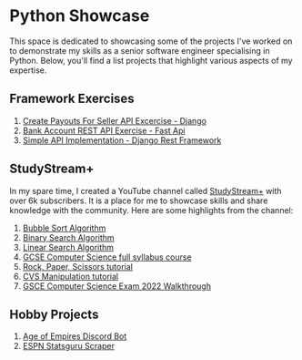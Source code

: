 # Python Showcase

This space is dedicated to showcasing some of the projects I've worked on to demonstrate my skills as a senior software
engineer specialising in Python. Below, you'll find a list projects that highlight various aspects of my expertise.

## Framework Exercises

1. [Create Payouts For Seller API Excercise - Django](https://github.com/revalgovender/django-api-exercise)
2. [Bank Account REST API Exercise - Fast Api](https://github.com/revalgovender/bank-fast-api)
3. [Simple API Implementation - Django Rest Framework](https://github.com/revalgovender/django-drinks-crud-api)


## StudyStream+

In my spare time, I created a YouTube channel called [StudyStream+](https://www.youtube.com/@StudyStreamPlus) with over
6k subscribers. It is a place for me to showcase skills and share knowledge with the community. Here are some highlights
from the channel:

1. [Bubble Sort Algorithm](https://github.com/study-stream-plus/bubble-sort)
2. [Binary Search Algorithm](https://github.com/study-stream-plus/binary-search)
3. [Linear Search Algorithm](https://github.com/study-stream-plus/linear-search)
4. [GCSE Computer Science full syllabus course](https://www.youtube.com/watch?v=lv8Tl5lBJC0&list=PLrIm-p2rpV0Hczso9dnu_sAJucaaAD_Hc)
5. [Rock, Paper, Scissors tutorial](https://github.com/study-stream-plus/rock-paper-scissors)
6. [CVS Manipulation tutorial](https://github.com/revalgovender/python-csv)
7. [GSCE Computer Science Exam 2022 Walkthrough](https://www.youtube.com/watch?v=bmrVVtvtZGY&list=PLrIm-p2rpV0GPRWPRRinrBCQ0DgKKQkIY)

## Hobby Projects

1. [Age of Empires Discord Bot](https://github.com/revalgovender/ralph_knows)
2. [ESPN Statsguru Scraper](https://github.com/revalgovender/espn-statsguru-scraper)